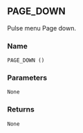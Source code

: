 ## PAGE\_DOWN

Pulse menu Page down.


### Name

`PAGE_DOWN ()`


### Parameters

`None`


### Returns

`None
`